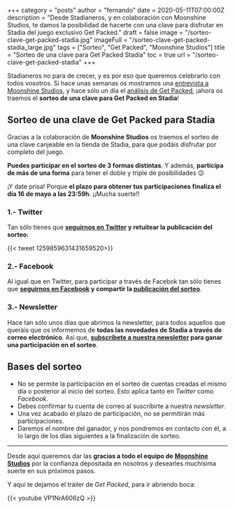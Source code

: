 +++
category = "posts"
author = "fernando"
date = 2020-05-11T07:00:00Z
description = "Desde Stadianeros, y en colaboración con Moonshine Studios, te damos la posibilidad de hacerte con una clave para disfrutar en Stadia del juego exclusivo Get Packed."
draft = false
image = "/sorteo-clave-get-packed-stadia.jpg"
imageFull = "/sorteo-clave-get-packed-stadia_large.jpg"
tags = ["Sorteo", "Get Packed", "Moonshine Studios"]
title = "Sorteo de una clave para Get Packed Stadia"
toc = true
url = "/sorteo-clave-get-packed-stadia"
+++

Stadianeros no para de crecer, y es por eso que queremos celebrarlo con todos vosotros. Si hace unas semanas os mostramos una <a href="/entrevista-moonshine-studios-get-packed-stadia/" class="u-anchor">entrevista a Moonshine Studios</a>, y hace sólo un día el <a href="https://www.stadianeros.com/analisis-completo-get-packed-stadia/" class="u-anchor">análisis de Get Packed</a>, ¡ahora os traemos el **sorteo de una clave para Get Packed en Stadia**!

## Sorteo de una clave de Get Packed para Stadia

Gracias a la colaboración de **Moonshine Studios** os traemos el sorteo de una clave canjeable en la tienda de Stadia, para que podáis disfrutar por completo del juego.

**Puedes participar en el sorteo de 3 formas distintas**. Y además, **participa de más de una forma** para tener el doble y triple de posibilidades 😉

¡Y date prisa! Porque **el plazo para obtener tus participaciones finaliza el día 16 de mayo a las 23:59h**. ¡¡Mucha suerte!!

### 1.- Twitter

Tan sólo tienes que **<a href="https://twitter.com/stadianeros" class="u-anchor">seguirnos en Twitter</a> y retuitear la publicación del sorteo**:

<div class="u-twitter">
  {{< tweet 1259859631431659520>}}
</div>

### 2️.- Facebook

Al igual que en Twitter, para participar a través de Facebok tan sólo tienes que **<a href="https://www.facebook.com/stadianeros/" class="u-anchor">seguirnos en Facebook</a> y compartir la <a href="https://www.facebook.com/stadianeros/posts/112963383746200" class="u-anchor">publicación del sorteo</a>**.

### 3.- Newsletter

Hace tan sólo unos días que abrimos la newsletter, para todos aquellos que queráis que os informemos de **todas las novedades de Stadia a través de correo electrónico**. Así que, **<a href="https://stadianeros.us8.list-manage.com/subscribe/post?u=7ea85dc2098c3c9c19fc3688a&id=a901fdbeb2" class="u-anchor">subscríbete a nuestra newsletter</a> para ganar una participación en el sorteo**.

## Bases del sorteo

- No se permite la participación en el sorteo de cuentas creadas el mismo día o posterior al inicio del sorteo. Esto aplica tanto en _Twitter_ como _Facebook_.
- Debes confirmar tu cuenta de correo al suscribirte a nuestra _newsletter_.
- Una vez acabado el plazo de participación, no se permitirán más participaciones.
- Daremos el nombre del ganador, y nos pondremos en contacto con él, a lo largo de los días siguientes a la finalización de sorteo.

---

Desde aquí queremos dar las **gracias a todo el equipo de <a href="https://moonshinegamestudios.com/" class="u-anchor" target="_blank" rel="nofollow noopener">Moonshine Studios</a>** por la confianza depositada en nosotros y desearles muchísima suerte en sus próximos pasos.

Y aquí te dejamos el tráiler de _Get Packed_, para ir abriendo boca:

<div class="u-youtube">
  {{< youtube VP1NrA606zQ >}}
</div>